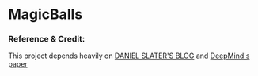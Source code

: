 # MagicBalls

### Reference & Credit: 
This project depends heavily on <a href="http://www.danielslater.net/2016/03/deep-q-learning-pong-with-tensorflow.html">DANIEL SLATER'S BLOG</a> and <a href="https://www.cs.toronto.edu/~vmnih/docs/dqn.pdf">DeepMind's paper</a>